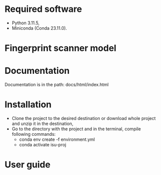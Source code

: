 # Required software 

- Python 3.11.5,
- Miniconda (Conda 23.11.0).

# Fingerprint scanner model

# Documentation

Documentation is in the path: docs/html/index.html

# Installation

- Clone the project to the desired destination or download whole project and unzip it in the destination,
- Go to the directory with the project and in the terminal, compile following commands:
     -  conda env create -f environment.yml
     -  conda activate isu-proj
 
# User guide





